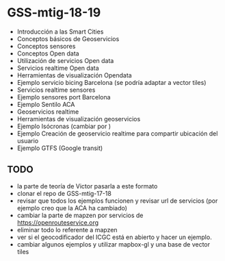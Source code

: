 # GSS-mtig-18-19

* Introducción a las Smart Cities
* Conceptos básicos de Geoservicios
* Conceptos sensores
* Conceptos Open data
* Utilización de servicios Open data
* Servicios realtime Open data
* Herramientas de visualización Opendata
* Ejemplo servicio bicing Barcelona (se podría adaptar a vector tiles)
* Servicios realtime sensores
* Ejemplo sensores port Barcelona
* Ejemplo Sentilo ACA
* Geoservicios realtime
* Herramientas de visualización geoservicios
* Ejemplo Isócronas (cambiar por )
* Ejemplo Creación de geoservicio realtime para compartir ubicación del usuario
* Ejemplo GTFS (Google transit)

## TODO

* la parte de teoría de Victor pasarla a este formato
* clonar el repo de GSS-mtig-17-18
* revisar que todos los ejemplos funcionen y revisar url de servicios (por ejemplo creo que la ACA ha cambiado)
* cambiar la parte de mapzen por servicios de https://openrouteservice.org
* eliminar todo lo referente a mapzen
* ver si el geocodificador del ICGC está en abierto y hacer un ejemplo.
* cambiar algunos ejemplos y utilizar mapbox-gl y una base de vector tiles
